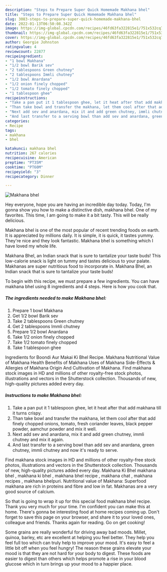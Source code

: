 ```yaml
---
description: "Steps to Prepare Super Quick Homemade Makhana bhel"
title: "Steps to Prepare Super Quick Homemade Makhana bhel"
slug: 3083-steps-to-prepare-super-quick-homemade-makhana-bhel
date: 2022-01-13T06:50:08.342Z
image: https://img-global.cpcdn.com/recipes/46fd63fa322815e1/751x532cq70/makhana-bhel-recipe-main-photo.jpg
thumbnail: https://img-global.cpcdn.com/recipes/46fd63fa322815e1/751x532cq70/makhana-bhel-recipe-main-photo.jpg
cover: https://img-global.cpcdn.com/recipes/46fd63fa322815e1/751x532cq70/makhana-bhel-recipe-main-photo.jpg
author: Georgie Johnston
ratingvalue: 4
reviewcount: 22877
recipeingredient:
- "1 bowl Makhana"
- "1/2 bowl Barik sev"
- "2 tablespoons Green chutney"
- "2 tablespoons Immli chutney"
- "1/2 bowl Anardana"
- "1/2 onion finely chopped"
- "1/2 tomato finely chopped"
- "1 tablespoon ghee"
recipeinstructions:
- "Take a pan put it 1 tablespoon ghee, let it heat after that add makhana till it turns crispy."
- "Than take bowl and transfer the makhana, let them cool after that add finely chopped onions, tomato, fresh coriander leaves, black pepper powder, aamchur powder and mix it well."
- "Next add sev and anardana, mix it and add green chutney, immli chutney and mix it again."
- "And last transfer to a serving bowl than add sev and anardana, green chutney, immli chutney and now it&#39;s ready to serve."
categories:
- Recipe
tags:
- makhana
- bhel

katakunci: makhana bhel 
nutrition: 267 calories
recipecuisine: American
preptime: "PT35M"
cooktime: "PT60M"
recipeyield: "3"
recipecategory: Dinner

---
```



![Makhana bhel](https://img-global.cpcdn.com/recipes/46fd63fa322815e1/751x532cq70/makhana-bhel-recipe-main-photo.jpg)

Hey everyone, hope you are having an incredible day today. Today, I'm gonna show you how to make a distinctive dish, makhana bhel. One of my favorites. This time, I am going to make it a bit tasty. This will be really delicious.

Makhana bhel is one of the most popular of recent trending foods on earth. It is appreciated by millions daily. It is simple, it is quick, it tastes yummy. They're nice and they look fantastic. Makhana bhel is something which I have loved my whole life.

Makhana Bhel, an Indian snack that is sure to tantalize your taste buds! This low-calorie snack is light on tummy and tastes delicious to your palate. Makhanas are super nutritious food to incorporate in. Makhana Bhel, an Indian snack that is sure to tantalize your taste buds!


To begin with this recipe, we must prepare a few ingredients. You can have makhana bhel using 8 ingredients and 4 steps. Here is how you cook that.

<!--inarticleads1-->

##### The ingredients needed to make Makhana bhel:

1. Prepare 1 bowl Makhana
1. Get 1/2 bowl Barik sev
1. Take 2 tablespoons Green chutney
1. Get 2 tablespoons Immli chutney
1. Prepare 1/2 bowl Anardana
1. Take 1/2 onion finely chopped
1. Take 1/2 tomato finely chopped
1. Take 1 tablespoon ghee


Ingredients for Boondi Aur Makai Ki Bhel Recipe. Makhana Nutritional Value of Makhana Health Benefits of Makhana Uses of Makhana Side-Effects &amp; Allergies of Makhana Origin And Cultivation of Makhana. Find makhana stock images in HD and millions of other royalty-free stock photos, illustrations and vectors in the Shutterstock collection. Thousands of new, high-quality pictures added every day. 

<!--inarticleads2-->

##### Instructions to make Makhana bhel:

1. Take a pan put it 1 tablespoon ghee, let it heat after that add makhana till it turns crispy.
1. Than take bowl and transfer the makhana, let them cool after that add finely chopped onions, tomato, fresh coriander leaves, black pepper powder, aamchur powder and mix it well.
1. Next add sev and anardana, mix it and add green chutney, immli chutney and mix it again.
1. And last transfer to a serving bowl than add sev and anardana, green chutney, immli chutney and now it&#39;s ready to serve.


Find makhana stock images in HD and millions of other royalty-free stock photos, illustrations and vectors in the Shutterstock collection. Thousands of new, high-quality pictures added every day. Makhana Ki Bhel makhana bhel , makhana ki bhel , makhana bhel recipe , makhana chat , makhana recipes , makhana bhelpuri. Nutritional value of Makhana: Superfood makhana are rich in proteins and fibre and low in fat. Makhanas are a very good source of calcium. 

So that is going to wrap it up for this special food makhana bhel recipe. Thank you very much for your time. I'm confident you can make this at home. There's gonna be interesting food at home recipes coming up. Don't forget to save this page on your browser, and share it to your loved ones, colleague and friends. Thanks again for reading. Go on get cooking!

Some grains are really wonderful for driving away bad moods. Millet, quinoa, barley, etc are excellent at helping you feel better. They help you feel full too which can truly help to improve your mood. It's easy to feel a little bit off when you feel hungry! The reason these grains elevate your mood is that they are not hard for your body to digest. These foods are easier to digest than others which helps promote a rise in your blood glucose which in turn brings up your mood to a happier place.
